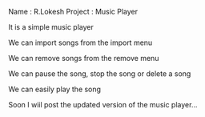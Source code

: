 Name : R.Lokesh
Project : Music Player

It is a simple music player

We can import songs from the import menu

We can remove songs from the remove menu

We can pause the song, stop the song or delete a song

We can easily play the song

Soon I wiil post the updated version of the music player...
